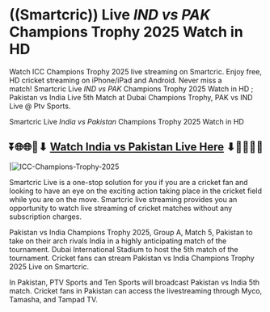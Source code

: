 # ((Smartcric)) Live *IND vs PAK* Champions Trophy 2025 Watch in HD

Watch ICC Champions Trophy 2025 live streaming on Smartcric. Enjoy free, HD cricket streaming on iPhone/iPad and Android. Never miss a match! Smartcric Live *IND vs PAK* Champions Trophy 2025 Watch in HD ; Pakistan vs India Live 5th Match at Dubai Champions Trophy, PAK vs IND Live @ Ptv Sports.

Smartcric Live *India vs Pakistan* Champions Trophy 2025 Watch in HD

## ⏬🌐🌐📌⬇ [Watch India vs Pakistan Live Here](https://ptvsportshd.net/) ⬇📌🌐🌐⏬

|![ICC-Champions-Trophy-2025](https://github.com/user-attachments/assets/eb0c49aa-ae7e-4ae0-a94f-0153617a517c)

Smartcric Live is a one-stop solution for you if you are a cricket fan and looking to have an eye on the exciting action taking place in the cricket field while you are on the move. Smartcric live streaming provides you an opportunity to watch live streaming of cricket matches without any subscription charges.

Pakistan vs India Champions Trophy 2025, Group A, Match 5, Pakistan to take on their arch rivals India in a highly anticipating match of the tournament. Dubai International Stadium to host the 5th match of the tournament. Cricket fans can stream Pakistan vs India Champions Trophy 2025 Live on Smartcric.



In Pakistan, PTV Sports and Ten Sports will broadcast Pakistan vs India 5th match. Cricket fans in Pakistan can access the livestreaming through Myco, Tamasha, and Tampad TV.


